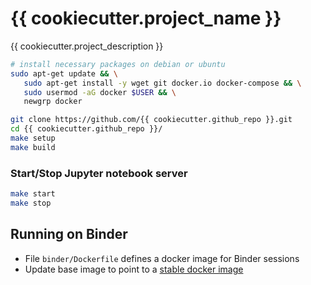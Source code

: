 # {{ cookiecutter.project_name }}

{{ cookiecutter.project_description }}

```bash
# install necessary packages on debian or ubuntu
sudo apt-get update && \
   sudo apt-get install -y wget git docker.io docker-compose && \
   sudo usermod -aG docker $USER && \
   newgrp docker

git clone https://github.com/{{ cookiecutter.github_repo }}.git
cd {{ cookiecutter.github_repo }}/
make setup
make build
```

### Start/Stop Jupyter notebook server

```bash
make start
make stop
```

## Running on Binder

* File `binder/Dockerfile` defines a docker image for Binder sessions
* Update base image to point to a [stable docker image](https://hub.docker.com/repository/docker/dddlab/ds-project-template/tags?page=1)
